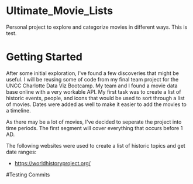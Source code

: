 # Ultimate_Movie_Lists
Personal project to explore and categorize movies in different ways. This is test.

# Getting Started
After some initial exploration, I've found a few discoveries that might be useful. I will be reusing some of code from my final team project for the UNCC Charlotte Data Viz Bootcamp. My team and I found a movie data base online with a very workable API. My first task was to create a list of historic events, people, and icons that would be used to sort through a list of movies. Dates were added as well to make it easier to add the movies to a timeline. 

As there may be a lot of movies, I've decided to seperate the project into time periods. The first segment will cover everything that occurs before 1 AD. 

The following websites were used to create a list of historic topics and get date ranges:
- https://worldhistoryproject.org/

#Testing Commits
